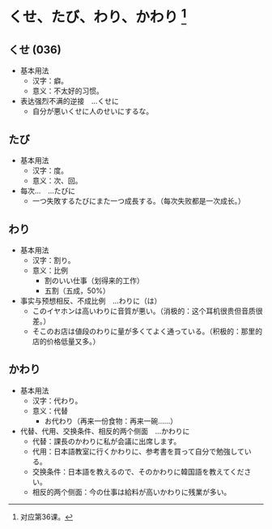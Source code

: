 # くせ、たび、わり、かわり [^title]

## くせ (036)
- 基本用法
  - 汉字：癖。
  - 意义：不太好的习惯。
- 表达强烈不满的逆接　...くせに
  - 自分が悪いくせに人のせいにするな。

## たび 
- 基本用法
  - 汉字：度。
  - 意义：次、回。
- 每次...　...たびに
  - 一つ失敗するたびにまた一つ成長する。（每次失败都是一次成长。）

## わり
- 基本用法
  - 汉字：割り。
  - 意义：比例
    - 割のいい仕事（划得来的工作）
    - 五割（五成，50%）
- 事实与预想相反、不成比例　...わりに（は）
  - このイヤホンは高いわりに音質が悪い。（消极的：这个耳机很贵但音质很差。）
  - そこのお店は値段のわりに量が多くてよく通っている。（积极的：那里的店的价格低量又多。）

## かわり 
- 基本用法
  - 汉字：代わり。
  - 意义：代替
    - お代わり（再来一份食物：再来一碗......）
- 代替、代用、交换条件、相反的两个侧面　...かわりに
  - 代替：課長のかわりに私が会議に出席します。
  - 代用：日本語教室に行くかわりに、参考書を買って自分で勉強している。
  - 交换条件：日本語を教えるので、そのかわりに韓国語を教えてください。
  - 相反的两个侧面：今の仕事は給料が高いかわりに残業が多い。


[^title]: 对应第36课。

